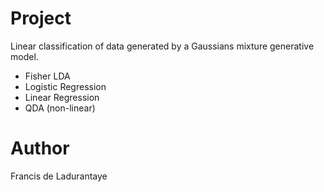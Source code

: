# Project
Linear classification of data generated by a Gaussians mixture generative model.

- Fisher LDA
- Logistic Regression
- Linear Regression
- QDA (non-linear)

# Author
Francis de Ladurantaye
